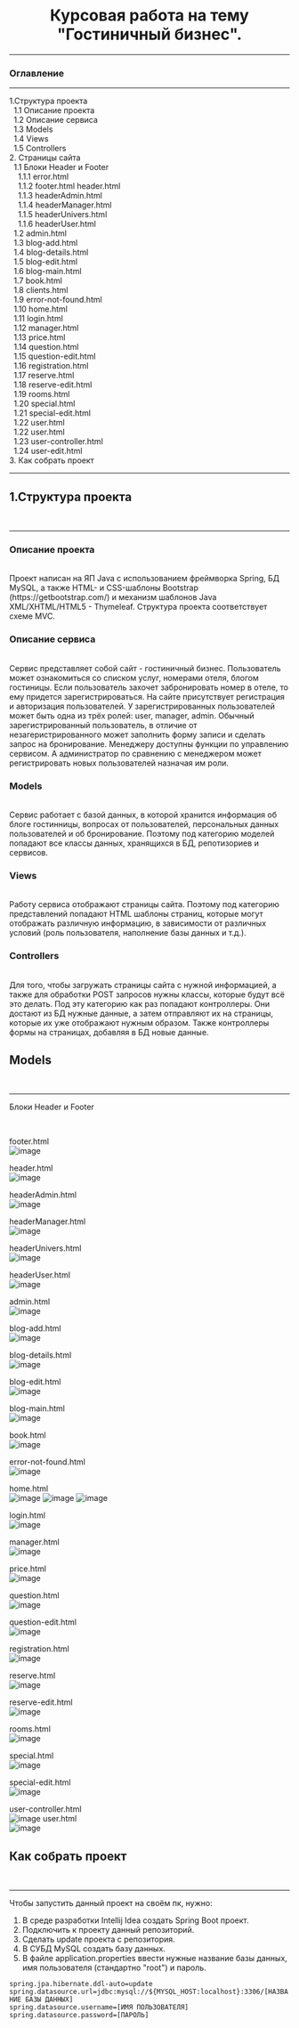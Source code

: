 <h1 align="center">Курсовая работа на тему "Гостиничный бизнес".</h1>
<hr>
<h3> Оглавление </h3>
<hr>
1.Структура проекта<br>
&nbsp;&nbsp;1.1 Описание проекта<br>
&nbsp;&nbsp;1.2 Описание сервиса<br>
&nbsp;&nbsp;1.3 Models<br>
&nbsp;&nbsp;1.4 Views<br>
&nbsp;&nbsp;1.5 Controllers<br>
2. Страницы сайта<br>
&nbsp;&nbsp;1.1 Блоки Header и Footer<br>
&nbsp;&nbsp;&nbsp;&nbsp;1.1.1 error.html <br>
&nbsp;&nbsp;&nbsp;&nbsp;1.1.2 footer.html header.html<br>
&nbsp;&nbsp;&nbsp;&nbsp;1.1.3 headerAdmin.html<br>
&nbsp;&nbsp;&nbsp;&nbsp;1.1.4 headerManager.html<br>
&nbsp;&nbsp;&nbsp;&nbsp;1.1.5 headerUnivers.html<br>
&nbsp;&nbsp;&nbsp;&nbsp;1.1.6 headerUser.html <br>
&nbsp;&nbsp;1.2 admin.html<br>
&nbsp;&nbsp;1.3 blog-add.html<br>
&nbsp;&nbsp;1.4 blog-details.html<br>
&nbsp;&nbsp;1.5 blog-edit.html<br>
&nbsp;&nbsp;1.6 blog-main.html<br>
&nbsp;&nbsp;1.7 book.html<br>
&nbsp;&nbsp;1.8 clients.html<br>
&nbsp;&nbsp;1.9 error-not-found.html <br>
&nbsp;&nbsp;1.10 home.html <br>
&nbsp;&nbsp;1.11 login.html<br>
&nbsp;&nbsp;1.12 manager.html<br>
&nbsp;&nbsp;1.13 price.html<br>
&nbsp;&nbsp;1.14 question.html<br>
&nbsp;&nbsp;1.15 question-edit.html<br>
&nbsp;&nbsp;1.16 registration.html<br>
&nbsp;&nbsp;1.17 reserve.html<br>
&nbsp;&nbsp;1.18 reserve-edit.html<br>
&nbsp;&nbsp;1.19 rooms.html<br>
&nbsp;&nbsp;1.20 special.html<br>
&nbsp;&nbsp;1.21 special-edit.html<br>
&nbsp;&nbsp;1.22 user.html<br>
&nbsp;&nbsp;1.22 user.html<br>
&nbsp;&nbsp;1.23 user-controller.html<br>
&nbsp;&nbsp;1.24 user-edit.html<br>
3. Как собрать проект<br>
<hr>
<h2> 1.Структура проекта</h2><br>
<hr>
<h3>Описание проекта</h3><br>
Проект написан на ЯП Java с использованием фреймворка Spring, БД MySQL, а также
HTML- и CSS-шаблоны Bootstrap (https://getbootstrap.com/) и
механизм шаблонов Java XML/XHTML/HTML5 - Thymeleaf. Структура проекта соответствует схеме MVC. 
<h3>Описание сервиса</h3><br>
<div>Сервис представляет собой сайт - гостиничный бизнес. Пользователь может ознакомиться со списком услуг, номерами отеля, блогом гостиницы. Eсли пользователь захочет забронировать номер в отеле, то ему придется зарегистрироваться. На сайте присутствует регистрация и авторизация пользователей. У зарегистрированных пользователей может быть одна из трёх ролей: user, manager, admin. Обычный зарегистрированный пользователь, в отличие от незагеристрированного может заполнить форму записи и сделать запрос на бронирование. Менеджеру доступны функции по управлению сервисом. А администратор по сравнению с менеджером может регистрировать новых пользователей назначая им роли.</div>
<h3>Models</h3><br>
<div></div>
<div>Сервис работает с базой данных, в которой хранится информация об блоге гостинницы,  вопросах от пользователей,  персональных данных пользователей и об бронирование. Поэтому под категорию моделей попадают все классы данных, хранящихся в БД, репотизориев и сервисов.</div>
<h3>Views</h3><br>
<div>Работу сервиса отображают страницы сайта. Поэтому под категорию представлений попадают HTML шаблоны страниц, которые могут отображать различную информацию, в зависимости от различных условий (роль пользователя, наполнение базы данных и т.д.).</div>
<h3>Controllers</h3><br>
<div>Для того, чтобы загружать страницы сайта с нужной информацией, а также для обработки POST запросов нужны классы, которые будут всё это делать. Под эту категорию как раз попадают контроллеры. Они достают из БД нужные данные, а затем отправляют их на страницы, которые их уже отображают нужным образом. Также контроллеры формы на страницах, добавляя в БД новые данные.</div>

<h2>Models</h2><br>
<hr>
<p>Блоки Header и Footer</p> <br>

footer.html<br>
![image](https://user-images.githubusercontent.com/117315569/213052893-ea96aa9c-baa4-4c62-a57e-50af12b67297.png)

header.html<br>
![image](https://user-images.githubusercontent.com/117315569/212823696-c5f45944-4dfb-48a2-96ef-498a2d2bd100.png)

headerAdmin.html<br>
![image](https://user-images.githubusercontent.com/117315569/212823870-d9c667d2-d389-4aac-ab20-c651c83c9450.png)

headerManager.html<br>
![image](https://user-images.githubusercontent.com/117315569/212823997-4d78d8f0-b2ce-482e-ac01-cd188f9088bf.png)

headerUnivers.html<br>
![image](https://user-images.githubusercontent.com/117315569/212824029-5abb9c6b-33bc-43a5-a88c-0270731a7e1d.png)

headerUser.html<br>
![image](https://user-images.githubusercontent.com/117315569/212824077-bd72f49e-32c2-436b-b921-8a7de72b7a48.png)

admin.html<br>
![image](https://user-images.githubusercontent.com/117315569/213049035-4d8efe23-09d8-47c4-bf1d-6c07d64b7a5b.png)

blog-add.html<br>
![image](https://user-images.githubusercontent.com/117315569/212824670-7df60c74-a128-48d0-8167-bdbccc3b8feb.png)

blog-details.html<br>
![image](https://user-images.githubusercontent.com/117315569/212824610-bf495418-2f05-48aa-b44c-1a1d23e73e91.png)

blog-edit.html<br>
![image](https://user-images.githubusercontent.com/117315569/212824697-8adaa8ed-65f1-413d-a6ca-1de020ab6b42.png)

blog-main.html<br>
![image](https://user-images.githubusercontent.com/117315569/212824586-32085d97-052d-4c90-ba20-d34c7608e555.png)

book.html<br>
![image](https://user-images.githubusercontent.com/117315569/213050111-854f29d8-21e8-48a6-a79b-53bf0930ec02.png)

error-not-found.html <br>
![image](https://user-images.githubusercontent.com/117315569/212825500-d60fb3ed-bfc0-4eda-9650-420db387469a.png)

 home.html <br>
 ![image](https://user-images.githubusercontent.com/117315569/212824381-f121d91b-5509-46e5-85ee-e27ae8e460fe.png)
![image](https://user-images.githubusercontent.com/117315569/212824438-b03faa3c-4073-491d-99b8-95e65de03ed7.png)
![image](https://user-images.githubusercontent.com/117315569/212824483-2dee0d41-b942-49cc-8738-892d094c0f63.png)

 login.html<br>
 ![image](https://user-images.githubusercontent.com/117315569/213050536-762e8b61-fe6a-4ad6-9b70-7add3e153a76.png)

 manager.html<br>
 ![image](https://user-images.githubusercontent.com/117315569/213051528-00aebfb5-c76d-4106-8c58-4f69db8ea977.png)

 price.html<br>
 ![image](https://user-images.githubusercontent.com/117315569/212824543-cb15aee6-e341-4736-9702-a598d85389d1.png)

 question.html<br>
 ![image](https://user-images.githubusercontent.com/117315569/212825241-4c041b88-be56-46f1-bc53-cab79e12b9d3.png)

 question-edit.html<br>
![image](https://user-images.githubusercontent.com/117315569/212825271-375df842-4fa1-4423-91d6-35e79c0efb37.png)


 registration.html<br>
 ![image](https://user-images.githubusercontent.com/117315569/213051959-bbf7ce00-8075-4476-9ed2-c27a62fc5de4.png)

 reserve.html<br>
 ![image](https://user-images.githubusercontent.com/117315569/212824812-69d220ed-e603-4f9f-9602-d113d8412e81.png)

 reserve-edit.html<br>
 ![image](https://user-images.githubusercontent.com/117315569/212825134-669deaa5-79e5-43b7-8275-cd426101cae2.png)

 rooms.html<br>
 ![image](https://user-images.githubusercontent.com/117315569/212824509-885e1746-a2a4-47e4-9ee6-b2a807f2f6ff.png)

 special.html<br>
 ![image](https://user-images.githubusercontent.com/117315569/212824889-ce7cb91f-871a-4bc5-9cac-6baf09b78233.png)

 special-edit.html<br>
 ![image](https://user-images.githubusercontent.com/117315569/212824913-6296a4de-9fd7-4c6f-9822-ee6c537302b7.png)

 user-controller.html<br>
 ![image](https://user-images.githubusercontent.com/117315569/213052446-d8538cf5-3041-4312-a2df-08c2116e23e7.png)
 user.html<br>
 ![image](https://user-images.githubusercontent.com/117315569/213052746-dfd4f980-5832-4fe4-8ce4-4b20163b8f4e.png)

<h2>Как собрать проект</h2><br>
<hr>
<div>Чтобы запустить данный проект на своём пк, нужно:

1. В среде разработки Intellij Idea создать Spring Boot проект. <br>
2. Подключить к проекту данный репозиторий.<br>
3. Сделать update проекта с репозитория.<br>
4. В СУБД MySQL создать базу данных.<br>
5. В файле application.properties ввести нужные название базы данных, имя пользователя (стандартно "root") и пароль.<br>
</div>
<code>spring.jpa.hibernate.ddl-auto=update
spring.datasource.url=jdbc:mysql://${MYSQL_HOST:localhost}:3306/[НАЗВАНИЕ БАЗЫ ДАННЫХ]
spring.datasource.username=[ИМЯ ПОЛЬЗОВАТЕЛЯ]
spring.datasource.password=[ПАРОЛЬ]
</code>
